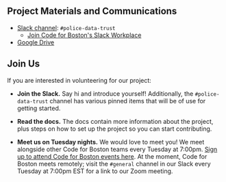 ## Project Materials and Communications

- [Slack channel](https://cfb-public.slack.com): `#police-data-trust`
  - [Join Code for Boston's Slack Workplace](https://communityinviter.com/apps/cfb-public/code-for-boston)
- [Google Drive](https://drive.google.com/drive/u/0/folders/0AJrRjwqM57aSUk9PVA)

## Join Us

If you are interested in volunteering for our project:

- __Join the Slack.__ Say hi and introduce yourself! Additionally, the `#police-data-trust` channel has various pinned items that will be of use for getting started.

- __Read the docs.__ The docs contain more information about the project, plus steps on how to set up the project so you can start contributing.

- __Meet us on Tuesday nights.__ We would love to meet you! We meet alongside other Code for Boston teams every Tuesday at 7:00pm. [Sign up to attend Code for Boston events here](https://www.meetup.com/Code-for-Boston/). At the moment, Code for Boston meets remotely; visit the `#general` channel in our Slack every Tuesday at 7:00pm EST for a link to our Zoom meeting.
